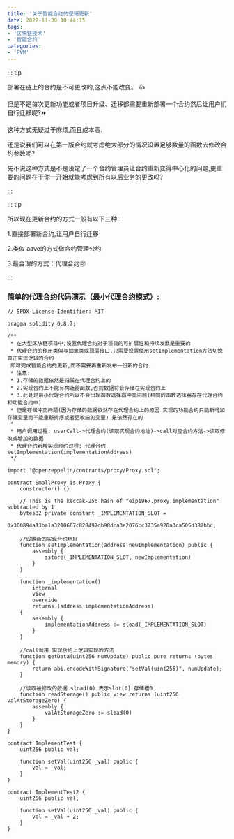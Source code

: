 ```yaml
---
title: '关于智能合约的逻辑更新'
date: 2022-11-30 18:44:15
tags:
- '区块链技术'
- '智能合约'
categories:
- 'EVM'
---
```


<!-- more -->

::: tip

部署在链上的合约是不可更改的,这点不能改变。 :+1:

但是不是每次更新功能或者项目升级、迁移都需要重新部署一个合约然后让用户们自行迁移呢?:fast_forward:

这种方式无疑过于麻烦,而且成本高.

还是说我们可以在第一版合约就考虑绝大部分的情况设置足够数量的函数去修改合约参数呢?

先不说这种方式是不是设定了一个合约管理员让合约重新变得中心化的问题,更重要的问题在于你一开始就能考虑到所有以后业务的更改吗?

:::

::: tip

所以现在更新合约的方式一般有以下三种：

1.直接部署新合约,让用户自行迁移

2.类似 aave的方式做合约管理公约

3.最合理的方式：代理合约:accept:

:::

### 简单的代理合约代码演示（最小代理合约模式）:

```solidity
// SPDX-License-Identifier: MIT

pragma solidity 0.8.7;

/**
 * 在大型区块链项目中,设置代理合约对于项目的可扩展性和持续发展是重要的
 * 代理合约的作用类似与抽象类或顶层接口,只需要设置使用setImplementation方法切换真正实现逻辑的合约
 即可完成智能合约的更新,而不需要再重新发布一份新的合约.
 * 注意:
 * 1.存储的数据依然是归属在代理合约上的
 * 2.实现合约上不能有构造器函数,否则数据将会存储在实现合约上
 * 3.此处是最小代理合约所以不会出现函数选择器冲突问题(相同的函数选择器存在代理合约和功能合约中)
 * 但是存储冲突问题(因为存储的数据依然存在代理合约上的原因 实现的功能合约只能新增加存储变量而不能重新排序或者更改旧的变量) 是依然存在的
 *
 * 用户调用过程: userCall->代理合约(读取实现合约地址)->call对应合约方法->读取修改或增加的数据
 * 代理合约新增实现合约过程: 代理合约setImplementation(implementationAddress)
 */

import "@openzeppelin/contracts/proxy/Proxy.sol";

contract SmallProxy is Proxy {
    constructor() {}

    // This is the keccak-256 hash of "eip1967.proxy.implementation" subtracted by 1
    bytes32 private constant _IMPLEMENTATION_SLOT =
        0x360894a13ba1a3210667c828492db98dca3e2076cc3735a920a3ca505d382bbc;

    //设置新的实现合约地址
    function setImplementation(address newImplementation) public {
        assembly {
            sstore(_IMPLEMENTATION_SLOT, newImplementation)
        }
    }

    function _implementation()
        internal
        view
        override
        returns (address implementationAddress)
    {
        assembly {
            implementationAddress := sload(_IMPLEMENTATION_SLOT)
        }
    }

    //call调用 实现合约上逻辑实现的方法
    function getData(uint256 numUpdate) public pure returns (bytes memory) {
        return abi.encodeWithSignature("setVal(uint256)", numUpdate);
    }

    //读取被修改的数据 sload(0) 表示slot[0] 存储槽0
    function readStorage() public view returns (uint256 valAtStorageZero) {
        assembly {
            valAtStorageZero := sload(0)
        }
    }
}

contract ImplementTest {
    uint256 public val;

    function setVal(uint256 _val) public {
        val = _val;
    }
}

contract ImplementTest2 {
    uint256 public val;

    function setVal(uint256 _val) public {
        val = _val + 2;
    }
}

```


